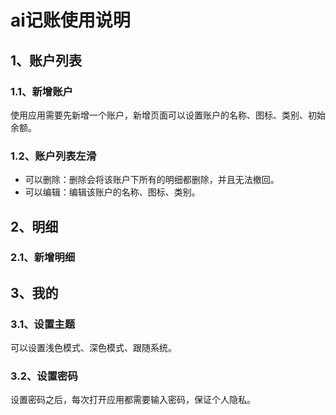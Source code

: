 # ai记账使用说明

## 1、账户列表

### 1.1、新增账户

使用应用需要先新增一个账户，新增页面可以设置账户的名称、图标、类别、初始余额。

### 1.2、账户列表左滑

- 可以删除：删除会将该账户下所有的明细都删除，并且无法撤回。
- 可以编辑：编辑该账户的名称、图标、类别。

## 2、明细

### 2.1、新增明细

## 3、我的

### 3.1、设置主题

可以设置浅色模式、深色模式、跟随系统。

### 3.2、设置密码

设置密码之后，每次打开应用都需要输入密码，保证个人隐私。


